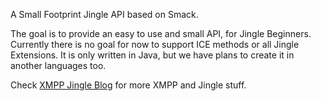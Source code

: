 A Small Footprint Jingle API based on Smack.

The goal is to provide an easy to use and small API, for Jingle Beginners.
Currently there is no goal for now to support ICE methods or all Jingle Extensions.
It is only written in Java, but we have plans to create it in another languages too.

Check [XMPP Jingle Blog](http://xmppjingle.blogspot.com) for more XMPP and Jingle stuff.
